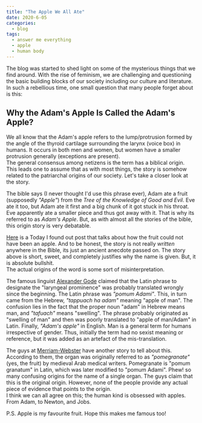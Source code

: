 ```yaml
---
title: "The Apple We All Ate"
date: 2020-6-05
categories:
  - blog
tags:
  - answer me everything
  - apple
  - human body
---
```


The blog was started to shed light on some of the mysterious things that we find around. With the rise of feminism, we are challenging and questioning the basic building blocks of our society including our culture and literature. In such a rebellious time, one small question that many people forget about is this:

## Why the Adam's Apple Is Called the Adam's Apple?

We all know that the Adam's apple refers to the lump/protrusion formed by the angle of the thyroid cartilage surrounding the larynx (voice box) in humans. It occurs in both men and women, but women have a smaller protrusion generally (exceptions are present).  
The general consensus among netizens is the term has a biblical origin. This leads one to assume that as with most things, the story is somehow related to the patriarchal origins of our society. Let's take a closer look at the story.

The bible says (I never thought I'd use this phrase ever), Adam ate a fruit (supposedly *"Apple"*) from the *Tree of the Knowledge of Good and Evil*. Eve ate it too, but Adam ate it first and a big chunk of it got stuck in his throat. Eve apparently ate a smaller piece and thus got away with it. That is why its referred to as *Adam's Apple*. But, as with almost all the stories of the bible, this origin story is very debatable.  

[Here](https://www.todayifoundout.com/index.php/2010/07/why-the-adams-apple-is-called-the-adams-apple/) is a Today I found out post that talks about how the fruit could not have been an apple. And to be honest, the story is not really *written* anywhere in the Bible, its just an ancient anecdote passed on. The story above is short, sweet, and completely justifies why the name is given. But, it is absolute bullshit.  
The actual origins of the word is some sort of misinterpretation.

The famous linguist [Alexander Gode](https://en.wikipedia.org/wiki/Alexander_Gode) claimed that the Latin phrase to designate the "laryngeal prominence" was probably translated wrongly since the beginning. The Latin phrase was *"pomum Adami"*. This, in turn came from the Hebrew, *"tappuach ha adam"* meaning "apple of man". The confusion lies in the fact that the proper noun "adam" in Hebrew means man, and *"tafuach"* means "swelling". The phrase probably originated as "swelling of man" and then was poorly translated to "apple of man/Adam" in Latin. Finally, *"Adam's apple"* in English. Man is a general term for humans irrespective of gender. Thus, initially the term had no sexist meaning or reference, but it was added as an artefact of the mis-translation.

The guys at [Merriam-Webster](https://www.merriam-webster.com/words-at-play/why-is-it-called-an-adams-apple-word-history) have another story to tell about this. According to them, the organ was originally referred to as *"pomegranate"* (yes, the fruit) by medieval Arab medical writers. Pomegranate is "pomum granatum" in Latin, which was later modified to "pomum Adami". Phew! so many confusing origins for the name of a single organ. The guys claim that this is the original origin. However, none of the people provide any actual piece of evidence that points to the origin.  
I think we can all agree on this; the human kind is obsessed with apples. From Adam, to Newton, and Jobs.

P.S. Apple is my favourite fruit. Hope this makes me famous too!
